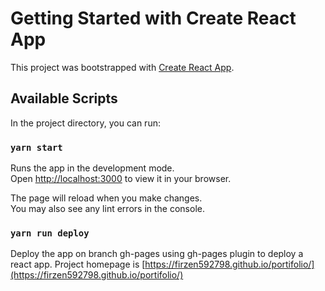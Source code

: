 # Getting Started with Create React App

This project was bootstrapped with [Create React App](https://github.com/facebook/create-react-app).

## Available Scripts

In the project directory, you can run:

### `yarn start`

Runs the app in the development mode.\
Open [http://localhost:3000](http://localhost:3000) to view it in your browser.

The page will reload when you make changes.\
You may also see any lint errors in the console.

### `yarn run deploy`

Deploy the app on branch gh-pages using gh-pages plugin to deploy a react app. Project homepage is [https://firzen592798.github.io/portifolio/](https://firzen592798.github.io/portifolio/)

